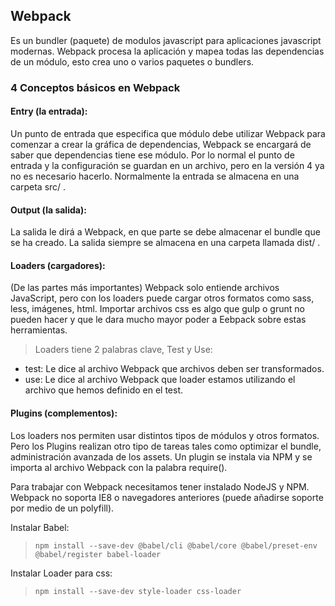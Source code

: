 ## Webpack
Es un bundler (paquete) de modulos javascript para aplicaciones javascript modernas.
Webpack procesa la aplicación y mapea todas las dependencias de un módulo, esto crea uno o varios paquetes o bundlers.

### 4 Conceptos básicos en Webpack
#### Entry (la entrada):
Un punto de entrada que especifica que módulo debe utilizar Webpack para comenzar a crear la gráfica de dependencias, Webpack se encargará de saber que dependencias tiene ese módulo. Por lo normal el punto de entrada y la configuración se guardan en un archivo, pero en la versión 4 ya no es necesario hacerlo. Normalmente la entrada se almacena en una carpeta src/ .

#### Output (la salida):
La salida le dirá a Webpack, en que parte se debe almacenar el bundle que se ha creado. La salida siempre se almacena en una carpeta llamada dist/ .

#### Loaders (cargadores):
(De las partes más importantes) Webpack solo entiende archivos JavaScript, pero con los loaders puede cargar otros formatos como sass, less, imágenes, html.
Importar archivos css es algo que gulp o grunt no pueden hacer y que le dara mucho mayor poder a Eebpack sobre estas herramientas.
  > Loaders tiene 2 palabras clave, Test y Use:
  - test: Le dice al archivo Webpack que archivos deben ser transformados.
  - use: Le dice al archivo Webpack que loader estamos utilizando el archivo que hemos definido en el test.

#### Plugins (complementos):
Los loaders nos permiten usar distintos tipos de módulos y otros formatos. Pero los Plugins realizan otro tipo de tareas tales como optimizar el bundle, administración avanzada de los assets. Un plugin se instala via NPM y se importa al archivo Webpack con la palabra require().

Para trabajar con Webpack necesitamos tener instalado NodeJS y NPM.
Webpack no soporta IE8 o navegadores anteriores (puede añadirse soporte por medio de un polyfill).

Instalar Babel:
> ```npm install --save-dev @babel/cli @babel/core @babel/preset-env @babel/register babel-loader```

Instalar Loader para css:
> ```npm install --save-dev style-loader css-loader```
